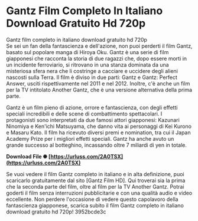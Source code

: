 # Gantz Film Completo In Italiano Download Gratuito Hd 720p
 
 Gantz film completo in italiano download gratuito hd 720p     
Se sei un fan della fantascienza e dell'azione, non puoi perderti il film Gantz, basato sul popolare manga di Hiroya Oku. Gantz è una serie di film giapponesi che racconta la storia di due ragazzi che, dopo essere morti in un incidente ferroviario, si ritrovano in una stanza dominata da una misteriosa sfera nera che li costringe a cacciare e uccidere degli alieni nascosti sulla Terra. Il film è diviso in due parti: Gantz e Gantz: Perfect Answer, usciti rispettivamente nel 2011 e nel 2012. Inoltre, c'è anche un film per la TV intitolato Another Gantz, che è una versione alternativa della prima parte.
     
Gantz è un film pieno di azione, orrore e fantascienza, con degli effetti speciali incredibili e delle scene di combattimento spettacolari. I protagonisti sono interpretati da due famosi attori giapponesi: Kazunari Ninomiya e Ken'ichi Matsuyama, che danno vita ai personaggi di Kei Kurono e Masaru Kato. Il film ha ricevuto diversi premi e nomination, tra cui il Japan Academy Prize per i migliori effetti speciali. Gantz ha anche avuto un grande successo al botteghino, incassando oltre 7 miliardi di yen in totale.
 
**Download File ✺ [https://urluss.com/2A0TSX](https://urluss.com/2A0TSX)**


     
Se vuoi vedere il film Gantz completo in italiano e in alta definizione, puoi scaricarlo gratuitamente dal sito [Gantz Film HD]. Qui troverai sia la prima che la seconda parte del film, oltre al film per la TV Another Gantz. Potrai goderti il film senza interruzioni pubblicitarie e con una qualità audio e video eccellente. Non perdere l'occasione di vedere questo capolavoro della fantascienza giapponese, scarica subito il film Gantz completo in italiano download gratuito hd 720p!
 3952bcde3c
 
